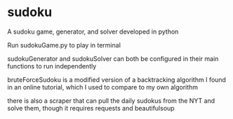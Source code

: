 # sudoku
A sudoku game, generator, and solver developed in python

Run sudokuGame.py to play in terminal

sudokuGenerator and sudokuSolver can both be configured in their main functions
to run independently

bruteForceSudoku is a modified version of a backtracking algorithm I found in an online tutorial,
which I used to compare to my own algorithm

there is also a scraper that can pull the daily sudokus from the NYT and solve them, though it requires
requests and beautifulsoup